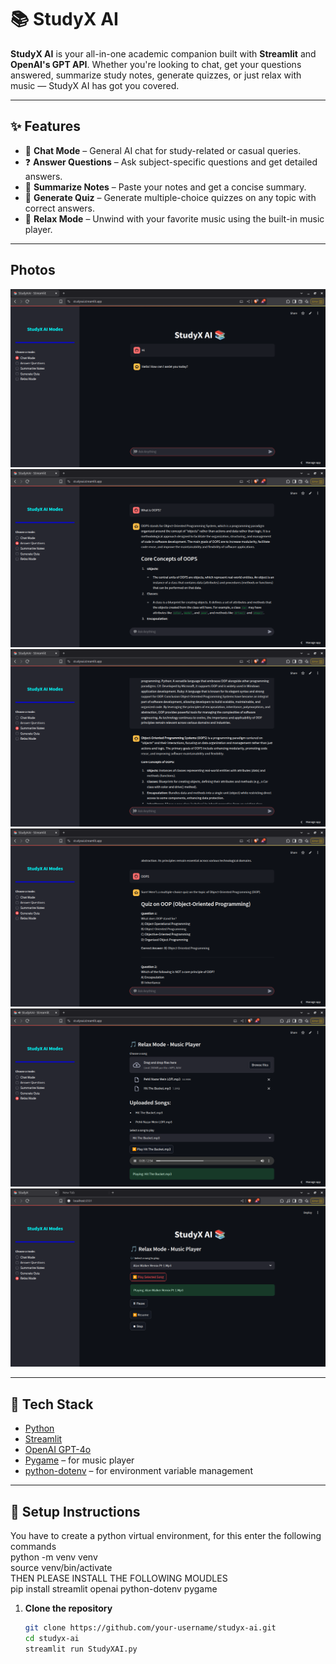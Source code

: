 # 📚 StudyX AI

**StudyX AI** is your all-in-one academic companion built with **Streamlit** and **OpenAI's GPT API**. Whether you're looking to chat, get your questions answered, summarize study notes, generate quizzes, or just relax with music — StudyX AI has got you covered.

---

## ✨ Features

- 💬 **Chat Mode** – General AI chat for study-related or casual queries.
- ❓ **Answer Questions** – Ask subject-specific questions and get detailed answers.
- 📝 **Summarize Notes** – Paste your notes and get a concise summary.
- 🧠 **Generate Quiz** – Generate multiple-choice quizzes on any topic with correct answers.
- 🎵 **Relax Mode** – Unwind with your favorite music using the built-in music player.

---  

## Photos
![Loading](screenshots/p1.png)  
![Loading](screenshots/p2.png)  
![Loading](screenshots/p3.png)  
![Loading](screenshots/p4.png)  
![Loading](screenshots/p5.png)  
![Loading](screenshots/p6.png)  



---  




## 🚀 Tech Stack

- [Python](https://www.python.org/)
- [Streamlit](https://streamlit.io/)
- [OpenAI GPT-4o](https://platform.openai.com/)
- [Pygame](https://www.pygame.org/) – for music player
- [python-dotenv](https://pypi.org/project/python-dotenv/) – for environment variable management

---

## 🔧 Setup Instructions
You have to create a python virtual environment, for this enter the following commands  
python -m venv venv  
source venv/bin/activate  
THEN PLEASE INSTALL THE FOLLOWING MOUDLES  
pip install streamlit openai python-dotenv pygame   



1. **Clone the repository**
   ```bash
   git clone https://github.com/your-username/studyx-ai.git
   cd studyx-ai
   streamlit run StudyXAI.py
